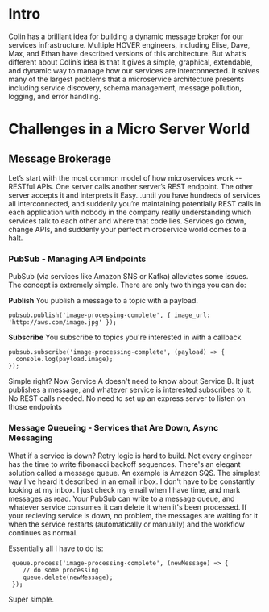 

# Intro

Colin has a brilliant idea for building a dynamic message broker for our services infrastructure. Multiple HOVER engineers, including Elise, Dave, Max, and Ethan have described versions of this architecture. But what’s different about Colin’s idea is that it gives a simple, graphical, extendable, and dynamic way to manage how our services are interconnected. It solves many of the largest problems that a microservice architecture presents including service discovery, schema management, message pollution, logging, and error handling.

# Challenges in a Micro Server World

## Message Brokerage

Let’s start with the most common model of how microservices work -- RESTful APIs. One server calls another server’s REST endpoint. The other server accepts it and interprets it Easy...until you have hundreds of services all interconnected, and suddenly you’re maintaining potentially REST calls in each application with nobody in the company really understanding which services talk to each other and where that code lies. Services go down, change APIs, and suddenly your perfect microservice world comes to a halt.

### PubSub - Managing API Endpoints 
PubSub (via services like Amazon SNS or Kafka) alleviates some issues. The concept is extremely simple. There are only two things you can do:

**Publish**
You publish a message to a topic with a payload. 

    pubsub.publish('image-processing-complete', { image_url: 'http://aws.com/image.jpg' });

**Subscribe**
You subscribe to topics you're interested in with a callback

    pubsub.subscribe('image-processing-complete', (payload) => { 
      console.log(payload.image);
    });
 
Simple right? Now Service A doesn't need to know about Service B. It just publishes a message, and whatever service is interested subscribes to it. No REST calls needed. No need to set up an express server to listen on those endpoints

### Message Queueing - Services that Are Down, Async Messaging
What if a service is down? Retry logic is hard to build. Not every engineer has the time to write fibonacci backoff sequences. There's an elegant solution called a message queue. An example is Amazon SQS. The simplest way I've heard it described in an email inbox. I don't have to be constantly looking at my inbox. I just check my email when I have time, and mark messages as read. Your PubSub can write to a message queue, and whatever service consumes it can delete it when it's been processed. If your recieving service is down, no problem, the messages are waiting for it when the service restarts (automatically or manually) and the workflow continues as normal. 

Essentially all I have to do is:

     queue.process('image-processing-complete', (newMessage) => {
        // do some processing
        queue.delete(newMessage);
     });

Super simple.
<!--stackedit_data:
eyJoaXN0b3J5IjpbLTE4Njk4OTYyODddfQ==
-->